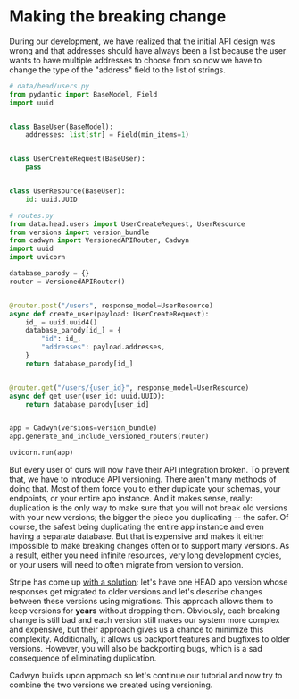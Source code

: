 
# Making the breaking change

During our development, we have realized that the initial API design was wrong and that addresses should have always been a list because the user wants to have multiple addresses to choose from so now we have to change the type of the "address" field to the list of strings.

```python
# data/head/users.py
from pydantic import BaseModel, Field
import uuid


class BaseUser(BaseModel):
    addresses: list[str] = Field(min_items=1)


class UserCreateRequest(BaseUser):
    pass


class UserResource(BaseUser):
    id: uuid.UUID
```

```python
# routes.py
from data.head.users import UserCreateRequest, UserResource
from versions import version_bundle
from cadwyn import VersionedAPIRouter, Cadwyn
import uuid
import uvicorn

database_parody = {}
router = VersionedAPIRouter()


@router.post("/users", response_model=UserResource)
async def create_user(payload: UserCreateRequest):
    id_ = uuid.uuid4()
    database_parody[id_] = {
        "id": id_,
        "addresses": payload.addresses,
    }
    return database_parody[id_]


@router.get("/users/{user_id}", response_model=UserResource)
async def get_user(user_id: uuid.UUID):
    return database_parody[user_id]


app = Cadwyn(versions=version_bundle)
app.generate_and_include_versioned_routers(router)

uvicorn.run(app)
```

But every user of ours will now have their API integration broken. To prevent that, we have to introduce API versioning. There aren't many methods of doing that. Most of them force you to either duplicate your schemas, your endpoints, or your entire app instance. And it makes sense, really: duplication is the only way to make sure that you will not break old versions with your new versions; the bigger the piece you duplicating -- the safer. Of course, the safest being duplicating the entire app instance and even having a separate database. But that is expensive and makes it either impossible to make breaking changes often or to support many versions. As a result, either you need infinite resources, very long development cycles, or your users will need to often migrate from version to version.

Stripe has come up [with a solution](https://stripe.com/blog/api-versioning): let's have one HEAD app version whose responses get migrated to older versions and let's describe changes between these versions using migrations. This approach allows them to keep versions for **years** without dropping them. Obviously, each breaking change is still bad and each version still makes our system more complex and expensive, but their approach gives us a chance to minimize this complexity. Additionally, it allows us backport features and bugfixes to older versions. However, you will also be backporting bugs, which is a sad consequence of eliminating duplication.

Cadwyn builds upon approach so let's continue our tutorial and now try to combine the two versions we created using versioning.
